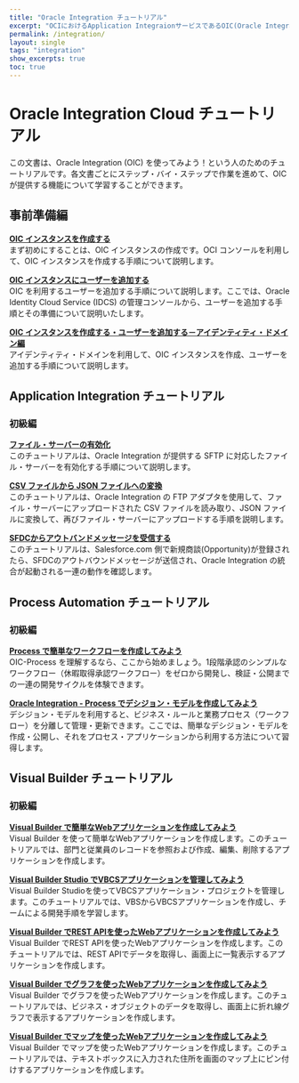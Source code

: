```yaml
---
title: "Oracle Integration チュートリアル"
excerpt: "OCIにおけるApplication IntegraionサービスであるOIC(Oracle Integraion Cloud)について学習できるチュートリアルです。"
permalink: /integration/
layout: single
tags: "integration"
show_excerpts: true
toc: true
---
```


# Oracle Integration Cloud チュートリアル

この文書は、Oracle Integration (OIC) を使ってみよう！という人のためのチュートリアルです。各文書ごとにステップ・バイ・ステップで作業を進めて、OIC が提供する機能について学習することができます。

## 事前準備編

**[OIC インスタンスを作成する](./integration-for-commons-1-instance)**  
まず初めにすることは、OIC インスタンスの作成です。OCI コンソールを利用して、OIC インスタンスを作成する手順について説明します。

**[OIC インスタンスにユーザーを追加する](./integration-for-commons-2-addusr)**  
OIC を利用するユーザーを追加する手順について説明します。ここでは、Oracle Identity Cloud Service (IDCS) の管理コンソールから、ユーザーを追加する手順とその準備について説明いたします。

**[OIC インスタンスを作成する・ユーザーを追加する－アイデンティティ・ドメイン編](./integration-for-commons-1-instance-id)**  
アイデンティティ・ドメインを利用して、OIC インスタンスを作成、ユーザーを追加する手順について説明します。

## Application Integration チュートリアル

### 初級編

**[ファイル・サーバーの有効化](./app-integration-for-beginners-1-filesv)**  
このチュートリアルは、Oracle Integration が提供する SFTP に対応したファイル・サーバーを有効化する手順について説明します。

**[CSV ファイルから JSON ファイルへの変換](./app-integration-for-beginners-2-csvjson)**  
このチュートリアルは、Oracle Integration の FTP アダプタを使用して、ファイル・サーバーにアップロードされた CSV ファイルを読み取り、JSON ファイルに変換して、再びファイル・サーバーにアップロードする手順を説明します。

**[SFDCからアウトバンドメッセージを受信する](./app-integration-for-beginners-3-sfdc)**  
このチュートリアルは、Salesforce.com 側で新規商談(Opportunity)が登録されたら、SFDCのアウトバウンドメッセージが送信され、Oracle Integration の統合が起動される一連の動作を確認します。

## Process Automation チュートリアル

### 初級編

**[Process で簡単なワークフローを作成してみよう](./process-for-beginners-1-wf)**   
OIC-Process を理解するなら、ここから始めましょう。1段階承認のシンプルなワークフロー（休暇取得承認ワークフロー）をゼロから開発し、検証・公開までの一連の開発サイクルを体験できます。

**[Oracle Integration - Process でデシジョン・モデルを作成してみよう](./process-for-beginners-2-dmodel)**   
デシジョン・モデルを利用すると、ビジネス・ルールと業務プロセス（ワークフロー）を分離して管理・更新できます。ここでは、簡単なデシジョン・モデルを作成・公開し、それをプロセス・アプリケーションから利用する方法について習得します。

## Visual Builder チュートリアル

### 初級編

**[Visual Builder で簡単なWebアプリケーションを作成してみよう](./vbcs-for-beginners-1)**   
Visual Builder を使って簡単なWebアプリケーションを作成します。このチュートリアルでは、部門と従業員のレコードを参照および作成、編集、削除するアプリケーションを作成します。

**[Visual Builder Studio でVBCSアプリケーションを管理してみよう](./vbcs-for-beginners-2-vbs)**   
Visual Builder Studioを使ってVBCSアプリケーション・プロジェクトを管理します。このチュートリアルでは、VBSからVBCSアプリケーションを作成し、チームによる開発手順を学習します。

**[Visual Builder でREST APIを使ったWebアプリケーションを作成してみよう](./vbcs-for-beginners-3-rest)**   
Visual Builder でREST APIを使ったWebアプリケーションを作成します。このチュートリアルでは、REST APIでデータを取得し、画面上に一覧表示するアプリケーションを作成します。

**[Visual Builder でグラフを使ったWebアプリケーションを作成してみよう](./vbcs-for-beginners-4-linechart)**   
Visual Builder でグラフを使ったWebアプリケーションを作成します。このチュートリアルでは、ビジネス・オブジェクトのデータを取得し、画面上に折れ線グラフで表示するアプリケーションを作成します。

**[Visual Builder でマップを使ったWebアプリケーションを作成してみよう](./vbcs-for-beginners-5-gmap)**   
Visual Builder でマップを使ったWebアプリケーションを作成します。このチュートリアルでは、テキストボックスに入力された住所を画面のマップ上にピン付けするアプリケーションを作成します。

